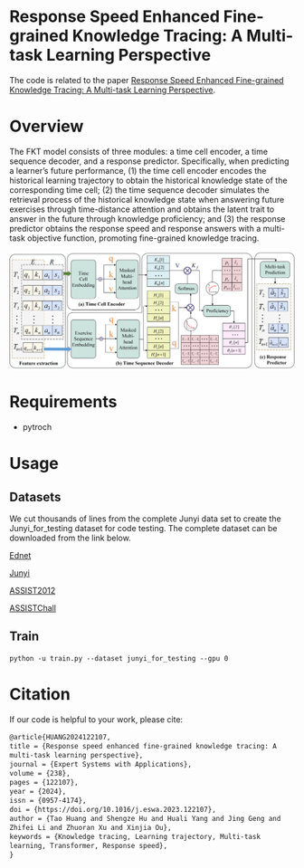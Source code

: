 # Response Speed Enhanced Fine-grained Knowledge Tracing: A Multi-task Learning Perspective
The code is related to the paper [Response Speed Enhanced Fine-grained Knowledge Tracing: A Multi-task Learning Perspective](https://www.sciencedirect.com/science/article/abs/pii/S095741742302609X).

# Overview

The FKT model consists of three modules: a time cell encoder, a time sequence decoder, and a response predictor. Specifically, when predicting a learner’s future performance, (1) the time cell encoder encodes the historical learning trajectory to obtain the historical knowledge state of the corresponding time cell; (2) the time sequence decoder simulates the retrieval process of the historical knowledge state when answering future exercises through time-distance attention and obtains the latent trait to answer in the future through knowledge proficiency; and (3) the response predictor obtains the response speed and response answers with a multi-task objective function, promoting fine-grained knowledge tracing.

![](Model.png)

# Requirements

- pytroch

# Usage

## Datasets
We cut thousands of lines from the complete Junyi data set to create the Junyi_for_testing dataset for code testing.
The complete dataset can be downloaded from the link below.

[Ednet](http://ednet-leaderboard.s3-website-ap-northeast-1.amazonaws.com/)

[Junyi](https://pslcdatashop.web.cmu.edu/DatasetInfo?datasetId=1198/)

[ASSIST2012](https://sites.google.com/site/assistmentsdata/2012-13-school-data-withaffect)

[ASSISTChall](https://sites.google.com/view/assistmentsdatamining/)

## Train
```
python -u train.py --dataset junyi_for_testing --gpu 0
```

# Citation
If our code is helpful to your work, please cite:
```
@article{HUANG2024122107,
title = {Response speed enhanced fine-grained knowledge tracing: A multi-task learning perspective},
journal = {Expert Systems with Applications},
volume = {238},
pages = {122107},
year = {2024},
issn = {0957-4174},
doi = {https://doi.org/10.1016/j.eswa.2023.122107},
author = {Tao Huang and Shengze Hu and Huali Yang and Jing Geng and Zhifei Li and Zhuoran Xu and Xinjia Ou},
keywords = {Knowledge tracing, Learning trajectory, Multi-task learning, Transformer, Response speed},
}
```
